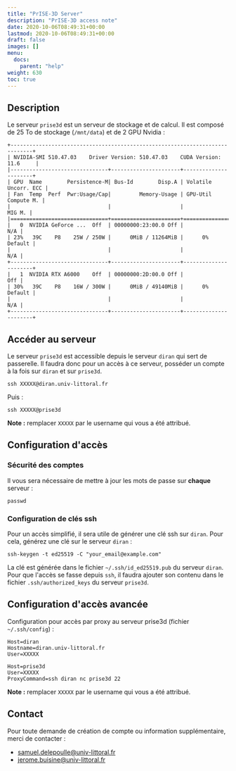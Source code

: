 ```yaml
---
title: "PrISE-3D Server"
description: "PrISE-3D access note"
date: 2020-10-06T08:49:31+00:00
lastmod: 2020-10-06T08:49:31+00:00
draft: false
images: []
menu:
  docs:
    parent: "help"
weight: 630
toc: true
---
```


## Description

Le serveur `prise3d` est un serveur de stockage et de calcul. Il est composé de 25 To de stockage (`/mnt/data`) et de 2 GPU Nvidia :

```
+-----------------------------------------------------------------------------+
| NVIDIA-SMI 510.47.03    Driver Version: 510.47.03    CUDA Version: 11.6     |
|-------------------------------+----------------------+----------------------+
| GPU  Name        Persistence-M| Bus-Id        Disp.A | Volatile Uncorr. ECC |
| Fan  Temp  Perf  Pwr:Usage/Cap|         Memory-Usage | GPU-Util  Compute M. |
|                               |                      |               MIG M. |
|===============================+======================+======================|
|   0  NVIDIA GeForce ...  Off  | 00000000:23:00.0 Off |                  N/A |
| 23%   39C    P8    25W / 250W |      0MiB / 11264MiB |      0%      Default |
|                               |                      |                  N/A |
+-------------------------------+----------------------+----------------------+
|   1  NVIDIA RTX A6000    Off  | 00000000:2D:00.0 Off |                  Off |
| 30%   39C    P8    16W / 300W |      0MiB / 49140MiB |      0%      Default |
|                               |                      |                  N/A |
+-------------------------------+----------------------+----------------------+
```

## Accéder au serveur

Le serveur `prise3d` est accessible depuis le serveur `diran` qui sert de passerelle. Il faudra donc pour un accès à ce serveur, posséder un compte à la fois sur `diran` et sur `prise3d`.

```
ssh XXXXX@diran.univ-littoral.fr
```

Puis :
```
ssh XXXXX@prise3d
```

**Note :** remplacer `XXXXX` par le username qui vous a été attribué.

## Configuration d'accès

### Sécurité des comptes

Il vous sera nécessaire de mettre à jour les mots de passe sur **chaque** serveur :
```
passwd
```

### Configuration de clés ssh

Pour un accès simplifié, il sera utile de générer une clé ssh sur `diran`. Pour cela, générez une clé sur le serveur `diran` :

```
ssh-keygen -t ed25519 -C "your_email@example.com"
```

La clé est générée dans le fichier `~/.ssh/id_ed25519.pub` du serveur `diran`. Pour que l'accès se fasse depuis `ssh`, il faudra ajouter son contenu dans le fichier `.ssh/authorized_keys` du serveur `prise3d`.


## Configuration d'accès avancée

Configuration pour accès par proxy au serveur prise3d (fichier `~/.ssh/config`) :
```
Host=diran
Hostname=diran.univ-littoral.fr
User=XXXXX

Host=prise3d
User=XXXXX
ProxyCommand=ssh diran nc prise3d 22
```

**Note :** remplacer `XXXXX` par le username qui vous a été attribué.

## Contact

Pour toute demande de création de compte ou information supplémentaire, merci de contacter :

- samuel.delepoulle@univ-littoral.fr
- jerome.buisine@univ-littoral.fr